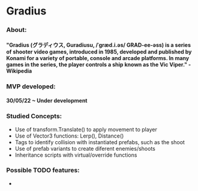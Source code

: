 # Gradius
### About: 
#### "Gradius (グラディウス, Guradiusu, /ˈɡræd.i.əs/ GRAD-ee-əss) is a series of shooter video games, introduced in 1985, developed and published by Konami for a variety of portable, console and arcade platforms. In many games in the series, the player controls a ship known as the Vic Viper." - Wikipedia

### MVP developed: 
#### 30/05/22 ~ Under development

### Studied Concepts: 

* Use of transform.Translate() to apply movement to player
* Use of Vector3 functions: Lerp(), Distance()
* Tags to identify collision with instantiated prefabs, such as the shoot
* Use of prefab variants to create diferent enemies/shoots
* Inheritance scripts with virtual/override functions 


### Possible TODO features:  

* 